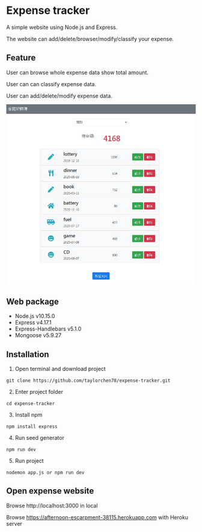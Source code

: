 # Expense tracker

A simple website using Node.js and Express.

The website can add/delete/browser/modify/classify your expense.

## Feature

User can browse whole expense data show total amount.

User can can classify expense data.

User can add/delete/modify expense data.

![Screenshot](/public/img/screenshot_expense.JPG)

## Web package
- Node.js v10.15.0
- Express v4.17.1
- Express-Handlebars v5.1.0
- Mongoose v5.9.27

## Installation
1. Open terminal and download project
```
git clone https://github.com/taylorchen78/expense-tracker.git
```

2. Enter project folder
```
cd expense-tracker
```

3. Install npm
```
npm install express
```

4. Run seed generator
```
npm run dev
```

5. Run project
```
nodemon app.js or npm run dev
```

## Open expense website
Browse http://localhost:3000 in local

Browse https://afternoon-escarpment-38115.herokuapp.com with Heroku server 